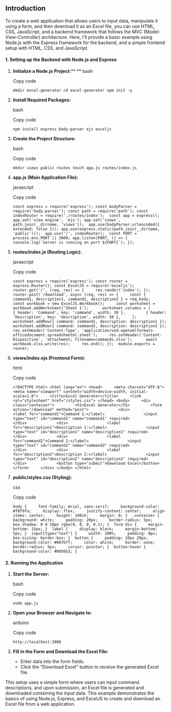 ## Introduction
To create a web application that allows users to input data, manipulate it using a form, and then download it as an Excel file, you can use HTML, CSS, JavaScript, and a backend framework that follows the MVC (Model-View-Controller) architecture. Here, I'll provide a basic example using Node.js with the Express framework for the backend, and a simple frontend setup with HTML, CSS, and JavaScript.


#### 1. Setting up the Backend with Node.js and Express

1. **Initialize a Node.js Project:****
    **
    bash
    
    Copy code
    
    `mkdir excel-generator cd excel-generator npm init -y`
    
2. **Install Required Packages:**
    
    bash
    
    Copy code
    
    `npm install express body-parser ejs exceljs`
    
3. **Create the Project Structure:**
    
    bash
    
    Copy code
    
    `mkdir views public routes touch app.js routes/index.js`
    
4. **app.js (Main Application File):**
    
    javascript
    
    Copy code
    
    ``const express = require('express'); const bodyParser = require('body-parser'); const path = require('path'); const indexRouter = require('./routes/index');  const app = express();  app.set('view engine', 'ejs'); app.set('views', path.join(__dirname, 'views'));  app.use(bodyParser.urlencoded({ extended: false })); app.use(express.static(path.join(__dirname, 'public')));  app.use('/', indexRouter);  const PORT = process.env.PORT || 3000; app.listen(PORT, () => {     console.log(`Server is running on port ${PORT}`); });``
    
5. **routes/index.js (Routing Logic):**
    
    javascript
    
    Copy code
    
    `const express = require('express'); const router = express.Router(); const ExcelJS = require('exceljs');  router.get('/', (req, res) => {     res.render('index'); });  router.post('/download', async (req, res) => {     const { command1, description1, command2, description2 } = req.body;      const workbook = new ExcelJS.Workbook();     const worksheet = workbook.addWorksheet('Sheet 1');      worksheet.columns = [         { header: 'Command', key: 'command', width: 30 },         { header: 'Description', key: 'description', width: 50 },     ];      worksheet.addRow({ command: command1, description: description1 });     worksheet.addRow({ command: command2, description: description2 });      res.setHeader('Content-Type', 'application/vnd.openxmlformats-officedocument.spreadsheetml.sheet');     res.setHeader('Content-Disposition', 'attachment; filename=commands.xlsx');      await workbook.xlsx.write(res);     res.end(); });  module.exports = router;`
    
6. **views/index.ejs (Frontend Form):**
    
    html
    
    Copy code
    
    `<!DOCTYPE html> <html lang="en"> <head>     <meta charset="UTF-8">     <meta name="viewport" content="width=device-width, initial-scale=1.0">     <title>Excel Generator</title>     <link rel="stylesheet" href="/styles.css"> </head> <body>     <div class="container">         <h1>Excel Generator</h1>         <form action="/download" method="post">             <div>                 <label for="command1">Command 1:</label>                 <input type="text" id="command1" name="command1" required>             </div>             <div>                 <label for="description1">Description 1:</label>                 <input type="text" id="description1" name="description1" required>             </div>             <div>                 <label for="command2">Command 2:</label>                 <input type="text" id="command2" name="command2" required>             </div>             <div>                 <label for="description2">Description 2:</label>                 <input type="text" id="description2" name="description2" required>             </div>             <button type="submit">Download Excel</button>         </form>     </div> </body> </html>`
    
7. **public/styles.css (Styling):**
    
    css
    
    Copy code
    
    `body {     font-family: Arial, sans-serif;     background-color: #f8f9fa;     display: flex;     justify-content: center;     align-items: center;     height: 100vh;     margin: 0; }  .container {     background: white;     padding: 20px;     border-radius: 5px;     box-shadow: 0 0 10px rgba(0, 0, 0, 0.1); }  form div {     margin-bottom: 15px; }  label {     display: block;     margin-bottom: 5px; }  input[type="text"] {     width: 100%;     padding: 8px;     box-sizing: border-box; }  button {     padding: 10px 20px;     background-color: #007bff;     color: white;     border: none;     border-radius: 5px;     cursor: pointer; }  button:hover {     background-color: #0056b3; }`
    

#### 2. Running the Application

1. **Start the Server:**
    
    bash
    
    Copy code
    
    `node app.js`
    
2. **Open your Browser and Navigate to:**
    
    arduino
    
    Copy code
    
    `http://localhost:3000`
    
3. **Fill in the Form and Download the Excel File:**
    
    - Enter data into the form fields.
    - Click the "Download Excel" button to receive the generated Excel file.

This setup uses a simple form where users can input command descriptions, and upon submission, an Excel file is generated and downloaded containing the input data. This example demonstrates the basics of using Node.js, Express, and ExcelJS to create and download an Excel file from a web application.